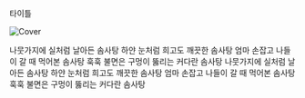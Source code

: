타이틀

![Cover](jk.jpg)

나뭇가지에 실처럼
날아든 솜사탕
하얀 눈처럼 희고도
깨끗한 솜사탕
엄마 손잡고 나들이 갈 때
먹어본 솜사탕
훅훅 불면은 구멍이 뚫리는
커다란 솜사탕
나뭇가지에 실처럼
날아든 솜사탕
하얀 눈처럼 희고도
깨끗한 솜사탕
엄마 손잡고 나들이 갈 때
먹어본 솜사탕
훅훅 불면은 구멍이 뚫리는
커다란 솜사탕
